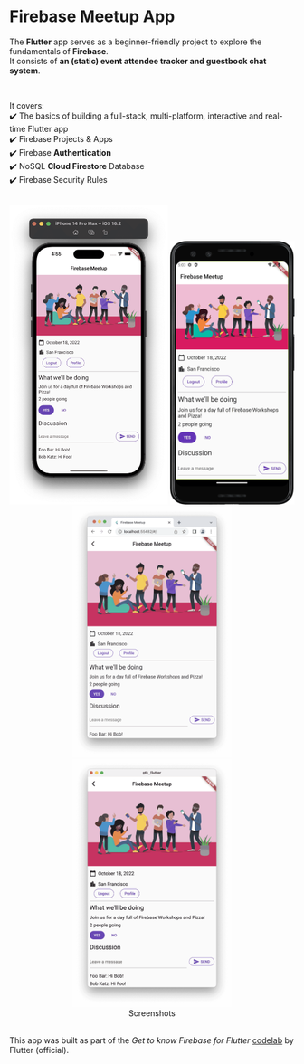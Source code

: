 # Firebase Meetup App

The **Flutter** app serves as a beginner-friendly project to explore the fundamentals of **Firebase**.<br>
It consists of **an (static) event attendee tracker and guestbook chat system**.

<br>

It covers:<br>
✔️ The basics of building a full-stack, multi-platform, interactive and real-time Flutter app<br>
✔️ Firebase Projects & Apps<br>
✔️ Firebase **Authentication**<br>
✔️ NoSQL **Cloud Firestore** Database<br>
✔️ Firebase Security Rules

<br>

<div align="center">
  <img src="demo/Flutter Meetup - iOS.png"  alt="iOS screenshot"  width="280"/>
  <img src="demo/Flutter Meetup - Android.png"  alt="Android screenshot"  width="220"/>
</div>
<div align="center">
  <img src="demo/Flutter Meetup - web.png"  alt="web screenshot"  width="280"/>
<img src="demo/Flutter Meetup - macOS.png"  alt="macOS screenshot"  width="280"/>
</div>

<div align="center">
  Screenshots
</div>

<br>

This app was built as part of the _Get to know Firebase for Flutter_ [codelab](https://firebase.google.com/codelabs/firebase-get-to-know-flutter) by Flutter (official).
